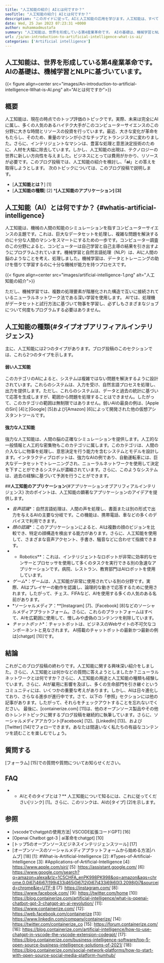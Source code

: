 ```yaml
---
title: "人工知能の紹介| AIとは何ですか？" 
seoTitle: "人工知能の紹介| AIとは何ですか？" 
description: "このガイドに従って、AIと人工知能の応用を学びます。人工知能は、すべての生命の分野に革命をもたらしました。" 
date: Wed, 25 Jan 2023 07:23:31 +0000
author: muhammadmustafa
summary: "人工知能は、世界を形成している第4産業革命です。 AIの基礎は、機械学習とNLPに基づいています。" 
url: /ja/an-introduction-to-artificial-intelligence-what-is-ai/
categories: ['Artificial intelligence']
---
```


## 人工知能は、世界を形成している第4産業革命です。 AIの基礎は、機械学習とNLPに基づいています。

{{< figure align=center src="images/An-introduction-to-artificial-intelligence-What-is-AI.png" alt="AIとは何ですか">}}


## 概要
人工知能は、現在の時点でのトップ評価のトピックです。実際、未来は完全にAIに属し、多くの人気のあるハイテク大手がこのコンピューターサイエンスのこの分野に大きな時間とリソースの投資を行っています。最近、大きな変化が革命をもたらし、そのため、重量のマシンが小さなチップとトランジスタに変わりました。さらに、インテリジェントなマシンは、豊富な処理と意思決定技術のために、人材を大幅に除去しています。しかし、人工知能の出現は、テクノロジーの世界に新しい方向性を与えました。ビジネスにとっては費用がかかり、リソースが必要です。このブログ投稿では、人工知能の紹介を検討し、「**ai**」との答えを取得しようとします。
次のトピックについては、このブログ投稿で説明します。
* [**人工知能とは？**] [1]
* [**人工知能の種類**] [2]
***[人工知能のアプリケーション] [3]**

## 人工知能（AI）とは何ですか？ {#whatis-artificial-intelligence}
人工知能は、機械の人間の知能のシミュレーションを指すコンピューターサイエンスの主題です。これは、巨大なデータセットを処理し、複雑な問題を解決するのに十分な人間のマシンをスマートにするための一歩です。コンピューター調査のこの分野によると、コンピューターは自己学習と自己主導の結果を引き出すようにプログラムされています。機械学習と自然言語処理（NLP）は、AIに人間の脳のようなことを考え、処理しました。機械学習は、データとトレーニングの助けを借りて学習するのに十分な機械が能力を持つプロセスです。

{{< figure align=center src="images/artificial-intelligence-1.png" alt="人工知能の紹介">}}

ただし、機械学習では、複数の処理要素が階層化された構造で互いに接続されているニューラルネットワーク法である深い学習を使用します。 AIでは、処理機がデータセットと試行方法に基づいて物事を学習し、必ずしもさまざまなジョブについて何度もプログラムする必要はありません。

## 人工知能の種類{#タイプオブアリフィアルインテリジェンス}
主に、人工知能には2つのタイプがあります。ブログ投稿のこのセクションでは、これら2つのタイプを示します。

#### 弱い人工知能
このカテゴリのAIによると、システムは複雑ではない問題を解決するように設計されています。これらのシステムは、入力を受け、自然言語プロセスを処理し、出力を提供します。ただし、これらのシステムは、データと過去の統計に基づいて応答を生成しますが、範囲から問題を処理することはできません。したがって、このカテゴリの範囲は無制限ではありません。弱いAIの最良の例は、[AppleのSiri] [4]と[Google] [5]および[Amazon] [6]によって開発された他の仮想アシスタントツールです。

#### 強力な人工知能
強力な人工知能は、人間の脳の正確なシミュレーションを提供します。人工的な一般情報と人工的な密集物もこのカテゴリに属します。このカテゴリは、人間の介入なしに物事を処理し、意思決定を行う能力を含むシステムとモデルを設計します。インタラクティブロボットは、強力なAIの例であり、自動運転車には、巨大なデータセットでトレーニングされ、ニューラルネットワークを使用して決定を下すことができるシステムが濃縮されています。さらに、このようなシステムは、過去の経験に基づいて予測を行うことができます。

##**人工知能のアプリケーション**{#アプリケーションオブアリフィアルインテリジェンス}
次のポイントは、人工知能の顕著なアプリケーションのアイデアを提供します。
* *音声認識**：自然言語処理は、人間の声を処理し、書面または別の形式で出力を与えるAIの主要な分岐です。この機能は、携帯電話、車などの多くのデバイスで利用できます。
* *顔の認識**：このアプリケーションによると、AIは複数の顔のビジョンを比較でき、特定の顔構造を検出する能力があります。さらに、人工知能を使用して、さまざまな音声アクセント、手書き、騒音などに合わせて指摘できます。
* * Robotics**：これは、インテリジェントなロボットが非常に効率的なセンサーとプロセッサを使用して多くのタスクを実行できる別の急速なアプリケーションです。病院、レストラン、教育部門はAIロボットを使用しています。
* *ゲーム**：ゲームは、人工知能が非常に使用されている別の分野です。実際、AIはプレイヤーの動作を認識し、論理的な動きで応答するために使用されます。したがって、チェス、FIFAなど、AIを使用する多くの人気のある名前があります。
* *ソーシャルメディア：**[Instagram] [7]、[Facebook] [8]などのソーシャルメディアプラットフォーム。さらに、これらのプラットフォームはすべて、AIを広範囲に使用して、憎しみや虚偽のコンテンツを削除しています。
* *チャットボット**：チャットボットは、ビジネスのWebサイトの不可欠なコンポーネントと見なされます。 AI搭載のチャットボットの最新かつ最新の例は[chatgpt] [10]です。

## 結論
これがこのブログ投稿の終わりです。人工知能に関する興味深い紹介をしました。さらに、人工知能とは何かなどの質問に答えようとしましたか？ニューラルネットワークとは何ですか？さらに、人工知能の用途と人工知能の種類も経験しています。さらに、AIが雇用に影響を及ぼし、多くの生命部門を引き継ぐというコミュニティには、いくつかの重要な考えがあります。しかし、AIは日々進化しており、さらなる進歩が進行中です。さて、以下の「参照」セクションには他の記事があります。したがって、それらをチェックアウトすることを忘れないでください。
最後に、[containerize.com] [11]は、他のオープンソース製品やその他のトレンドトピックに関するブログ投稿を継続的に執筆しています。さらに、ソーシャルメディアアカウント[Facebook] [12]、[LinkedIn] [13]、および[Twitter] [14]でフォローできます。あなたは間違いなく私たちの有益なコンテンツを読むことを楽しむでしょう。

## 質問する
[フォーラム] [15]での質問や質問についてお知らせください。

## FAQ
* * AIとそのタイプとは？**
人工知能について知るには、これに従ってください[リンク] [1]。さらに、このリンクは、AIの[タイプ] [2]を示します。

## 参照
  * [vscodeでchatgptの使用方法| VSCODE拡張コードGPT] [16]
  * [Openai Chatbot gpt-3 | ai革命をchatgpt] [10]
  * [トップ5のオープンソースビジネスインテリジェンスツール] [17]
  * [オープンソースのソーシャルメディアプラットフォームから始める方法|ハムブ] [18]
[1]: #What-is-Artificial-Intelligence
[2]: #Types-of-Artificial-Intelligence
[3]: #Applications-of-Artificial-Intelligence
[4]: https://www.apple.com/siri/
[5]: https://assistant.google.com/
[6]: https://www.google.com/search?q=amazon+alexa&rlz=1C5CHFA_enPK998PK998&oq=amazon&aqs=chrome.0.0i67j46i67i199i433i465j0i67l2j0i67i433j69i60l3.2098j0j7&sourceid=chrome&ie=UTF-8
[7]: https://instagram.com/
[8]: https://www.facebook.com/
[9]: https://twitter.com/home
[10]: https://blog.containerize.com/artificial-intelligence/what-is-openai-chatbot-gpt-3-chatgpt-an-ai-revolution/
[11]: https://www.containerize.com/
[12]: https://web.facebook.com/containerize
[13]: https://www.linkedin.com/company/containerize/
[14]: https://twitter.com/containerize_co
[15]: https://forum.containerize.com/
[16]: https://blog.containerize.com/artificial-intelligence/how-to-use-chatgpt-in-vscode-the-vscode-extension-codegpt/
[17]: https://blog.containerize.com/business-intelligence-software/top-5-open-source-business-intelligence-solutions-of-2021/
[18]: https://blog.containerize.com/social-network-platforms/how-to-start-with-open-source-social-media-platform-humhub/
